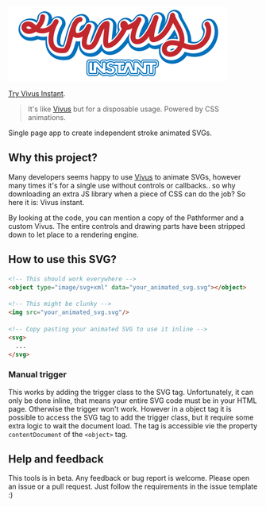 ![Vivus instant](assets/vivus_instant_logo.svg)

[Try Vivus Instant](https://maxwellito.github.io/vivus-instant/).

> It's like [Vivus](https://maxwellito.github.io/vivus/) but for a disposable usage. Powered by CSS animations.

Single page app to create independent stroke animated SVGs.

## Why this project?

Many developers seems happy to use [Vivus](https://maxwellito.github.io/vivus/) to animate SVGs, however many times it's for a single use without controls or callbacks.. so why downloading an extra JS library when a piece of CSS can do the job? So here it is: Vivus instant.

By looking at the code, you can mention a copy of the Pathformer and a custom Vivus. The entire controls and drawing parts have been stripped down to let place to a rendering engine.

## How to use this SVG?

```html
<!-- This should work everywhere -->
<object type="image/svg+xml" data="your_animated_svg.svg"></object>

<!-- This might be clunky -->
<img src="your_animated_svg.svg"/>

<!-- Copy pasting your animated SVG to use it inline -->
<svg>
  ...
</svg>
```

### Manual trigger

This works by adding the trigger class to the SVG tag. Unfortunately, it can only be done inline, that means your entire SVG code must be in your HTML page. Otherwise the trigger won't work.
However in a object tag it is possible to access the SVG tag to add the trigger class, but it require some extra logic to wait the document load. The tag is accessible vie the property `contentDocument` of the `<object>` tag.

## Help and feedback

This tools is in beta. Any feedback or bug report is welcome. Please open an issue or a pull request. Just follow the requirements in the issue template :)
